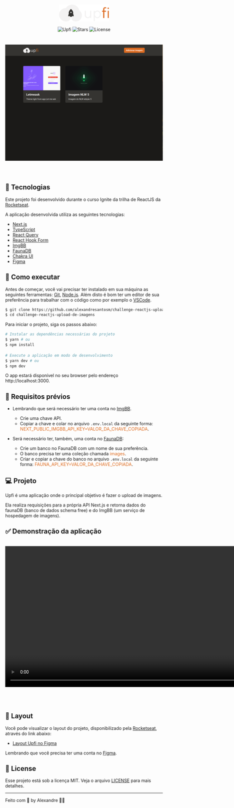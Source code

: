 <p align="center">
  <img alt="Upfi" src="./public/logo.svg" width="160px" />
</p>

<p align="center">
  <img src="https://img.shields.io/static/v1?label=Upfi&message=1.0&color=DD6B20&labelColor=000000" alt="Upfi" />

  <img src="https://img.shields.io/github/stars/alexandresantosm/letmeask?label=stars&message=MIT&color=DD6B20&labelColor=000000" alt="Stars" />

  <img  src="https://img.shields.io/static/v1?label=license&message=MIT&color=DD6B20&labelColor=000000" alt="License">
</p>

<h1 align="center">
  <img alt="Upfi" src=".github/upfi.png" />
</h1>

<br>

## 🧪 Tecnologias

Este projeto foi desenvolvido durante o curso Ignite da trilha de ReactJS da [Rocketseat](https://rocketseat.com.br).

A aplicação desenvolvida utiliza as seguintes tecnologias:

- [Next.js](https://nextjs.org)
- [TypeScript](https://www.typescriptlang.org)
- [React Query](https://react-query.tanstack.com)
- [React Hook Form](https://react-hook-form.com)
- [ImgBB](https://imgbb.com)
- [FaunaDB](https://fauna.com)
- [Chakra UI](https://chakra-ui.com)
- [Figma](https://www.figma.com)

## 🚀 Como executar

Antes de começar, você vai precisar ter instalado em sua máquina as seguintes ferramentas:
[Git](https://git-scm.com), [Node.js](https://nodejs.org/en/).
Além disto é bom ter um editor de sua preferência para trabalhar com o código como por exemplo o [VSCode](https://code.visualstudio.com/).

```bash
$ git clone https://github.com/alexandresantosm/challenge-reactjs-upload-de-imagens
$ cd challenge-reactjs-upload-de-imagens
```

Para iniciar o projeto, siga os passos abaixo:

```bash
# Instalar as dependências necessárias do projeto
$ yarn # ou
$ npm install

# Execute a aplicação em modo de desenvolvimento
$ yarn dev # ou
$ npm dev
```

O app estará disponível no seu browser pelo endereço http://localhost:3000.

## 🔖 Requisitos prévios

- Lembrando que será necessário ter uma conta no [ImgBB](https://imgbb.com).

  - Crie uma chave API.
  - Copiar a chave e colar no arquivo `.env.local` da seguinte forma: <span style="color:#DD6B20">NEXT_PUBLIC_IMGBB_API_KEY=VALOR_DA_CHAVE_COPIADA</span>.

- Será necessário ter, também, uma conta no [FaunaDB](https://fauna.com):
  - Crie um banco no FaunaDB com um nome de sua preferência.
  - O banco precisa ter uma coleção chamada <span style="color:#DD6B20">images</span>.
  - Criar e copiar a chave do banco no arquivo `.env.local` da seguinte forma: <span style="color:#DD6B20">FAUNA_API_KEY=VALOR_DA_CHAVE_COPIADA</span>.

## 💻 Projeto

Upfi é uma aplicação onde o principal objetivo é fazer o upload de imagens.

Ela realiza requisições para a própria API Next.js e retorna dados do faunaDB (banco de dados schema free) e do ImgBB (um serviço de hospedagem de imagens).

## ✅ Demonstração da aplicação

<br>

<video width="900" height="450" controls>
  <source alt="Vídeo demonstrativo do Upfi" src="./.github/upfi-video.mp4" />
</video>

<br><br>

## 🔖 Layout

Você pode visualizar o layout do projeto, disponibilizado pela [Rocketseat](https://rocketseat.com.br), através do link abaixo:

- [Layout Upfi no Figma](https://www.figma.com/file/QKxbxCVwwlDLMrCtHae239/Desafio-2-M%C3%B3dulo-4-ReactJS/duplicate?node-id=0%3A1)

Lembrando que você precisa ter uma conta no [Figma](http://figma.com/).

## 📝 License

Esse projeto está sob a licença MIT. Veja o arquivo [LICENSE](LICENSE.md) para mais detalhes.

---

Feito com 💜 by Alexandre 👋🏻
